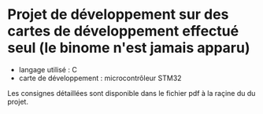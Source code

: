 # Projet de développement sur des cartes de développement effectué seul (le binome n'est jamais apparu)

- langage utilisé : C
- carte de développement : microcontrôleur STM32

Les consignes détaillées sont disponible dans le fichier pdf à la raçine du du projet.
